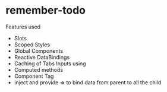 # remember-todo

Features used

- Slots
- Scoped Styles
- Global Components
- Reactive DataBindings
- Caching of Tabs Inputs using <keep-alive></keep-alive>
- Computed methods
- Component Tag <component is="tab-component-name"></component>
- inject and provide => to bind data from parent to all the child